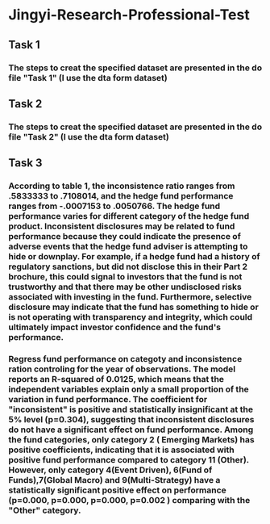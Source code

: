 # Jingyi-Research-Professional-Test
## Task 1
### The steps to creat the specified dataset are presented in the do file "Task 1" (I use the dta form dataset)
## Task 2
### The steps to creat the specified dataset are presented in the do file "Task 2" (I use the dta form dataset)
## Task 3
### According to table 1, the inconsistence ratio ranges from .5833333 to .7108014, and the hedge fund performance ranges from  -.0007153 to .0050766. The hedge fund performance varies for different category of the hedge fund product. Inconsistent disclosures may be related to fund performance because they could indicate the presence of adverse events that the hedge fund adviser is attempting to hide or downplay. For example, if a hedge fund had a history of regulatory sanctions, but did not disclose this in their Part 2 brochure, this could signal to investors that the fund is not trustworthy and that there may be other undisclosed risks associated with investing in the fund. Furthermore, selective disclosure may indicate that the fund has something to hide or is not operating with transparency and integrity, which could ultimately impact investor confidence and the fund's performance.
### Regress fund performance on categoty and inconsistence ration controling for the year of observations. The model reports an R-squared of 0.0125, which means that the independent variables explain only a small proportion of the variation in fund performance. The coefficient for "inconsistent" is positive and statistically insignificant at the 5% level (p=0.304), suggesting that inconsistent disclosures do not have a significant effect on fund performance. Among the fund categories, only category 2 ( Emerging Markets) has positive coefficients, indicating that it is associated with positive fund performance compared to category 11 (Other). However,  only category 4(Event Driven), 6(Fund of Funds),7(Global Macro) and 9(Multi-Strategy) have a statistically significant positive effect on performance (p=0.000, p=0.000, p=0.000, p=0.002 ) comparing with the "Other" category. 
